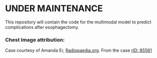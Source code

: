 # UNDER MAINTENANCE

This repository will contain the code for the multimodal model to predict complications after esophagectomy. 


### Chest Image attribution:
Case courtesy of Amanda Er, [Radiopaedia.org](https://radiopaedia.org/?lang=us). From the case [rID: 85561](https://radiopaedia.org/cases/85561?lang=us)

